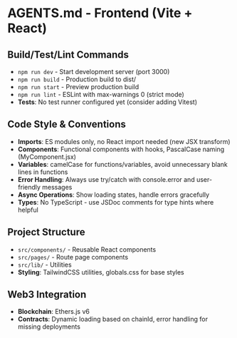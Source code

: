 # AGENTS.md - Frontend (Vite + React)

## Build/Test/Lint Commands

- `npm run dev` - Start development server (port 3000)
- `npm run build` - Production build to dist/
- `npm run start` - Preview production build
- `npm run lint` - ESLint with max-warnings 0 (strict mode)
- **Tests**: No test runner configured yet (consider adding Vitest)

## Code Style & Conventions

- **Imports**: ES modules only, no React import needed (new JSX transform)
- **Components**: Functional components with hooks, PascalCase naming (MyComponent.jsx)
- **Variables**: camelCase for functions/variables, avoid unnecessary blank lines in functions
- **Error Handling**: Always use try/catch with console.error and user-friendly messages
- **Async Operations**: Show loading states, handle errors gracefully
- **Types**: No TypeScript - use JSDoc comments for type hints where helpful

## Project Structure

- `src/components/` - Reusable React components
- `src/pages/` - Route page components
- `src/lib/` - Utilities
- **Styling**: TailwindCSS utilities, globals.css for base styles

## Web3 Integration

- **Blockchain**: Ethers.js v6
- **Contracts**: Dynamic loading based on chainId, error handling for missing deployments
